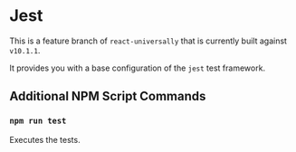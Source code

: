 # Jest

This is a feature branch of `react-universally` that is currently built against `v10.1.1`.

It provides you with a base configuration of the `jest` test framework.

## Additional NPM Script Commands

### `npm run test`

Executes the tests.
